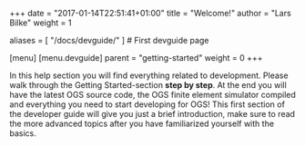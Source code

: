 +++
date = "2017-01-14T22:51:41+01:00"
title = "Welcome!"
author = "Lars Bilke"
weight = 1

aliases = [ "/docs/devguide/" ] # First devguide page

[menu]
  [menu.devguide]
    parent = "getting-started"
    weight = 0
+++

In this help section you will find everything related to development. Please walk through the Getting Started-section **step by step**. At the end you will have the latest OGS source code, the OGS finite element simulator compiled and everything you need to start developing for OGS! This first section of the developer guide will give you just a brief introduction, make sure to read the more advanced topics after you have familiarized yourself with the basics.
